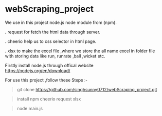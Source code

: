 # webScraping_project

We use in this project node.js node module from (npm).

. request for fetch the html data through server.

. cheerio help us to css selector in html page.

. xlsx to make the excel file ,where we store the all name excel in folder file with storing data like run, runrate ,ball ,wicket etc.

Firstly install node.js through offical website https://nodejs.org/en/download/

For use this project ,follow these Steps :-

> git clone https://github.com/singhsunny0712/webScraping_project.git

> install npm cheerio request xlsx

> node main.js

